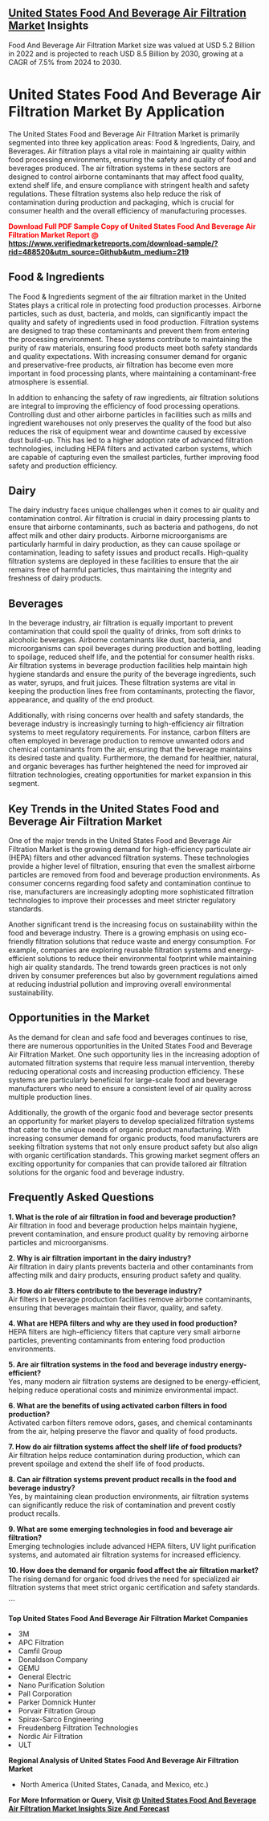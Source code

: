 <h2><a href="https://www.verifiedmarketreports.com/download-sample/?rid=488520&amp;utm_source=Github&amp;utm_medium=219" target="_blank">United States Food And Beverage Air Filtration Market</a> Insights</h2><p>Food And Beverage Air Filtration Market size was valued at USD 5.2 Billion in 2022 and is projected to reach USD 8.5 Billion by 2030, growing at a CAGR of 7.5% from 2024 to 2030.</p><p> <h1>United States Food And Beverage Air Filtration Market By Application</h1> <p>The United States Food and Beverage Air Filtration Market is primarily segmented into three key application areas: Food & Ingredients, Dairy, and Beverages. Air filtration plays a vital role in maintaining air quality within food processing environments, ensuring the safety and quality of food and beverages produced. The air filtration systems in these sectors are designed to control airborne contaminants that may affect food quality, extend shelf life, and ensure compliance with stringent health and safety regulations. These filtration systems also help reduce the risk of contamination during production and packaging, which is crucial for consumer health and the overall efficiency of manufacturing processes. <strong><p><span class=""><span style="color: #ff0000;"><strong>Download Full PDF Sample Copy of United States Food And Beverage Air Filtration Market Report</strong> @ </span><a href="https://www.verifiedmarketreports.com/download-sample/?rid=488520&amp;utm_source=Github&amp;utm_medium=219" target="_blank">https://www.verifiedmarketreports.com/download-sample/?rid=488520&amp;utm_source=Github&amp;utm_medium=219</a></span></p></strong></p> <h2>Food & Ingredients</h2> <p>The Food & Ingredients segment of the air filtration market in the United States plays a critical role in protecting food production processes. Airborne particles, such as dust, bacteria, and molds, can significantly impact the quality and safety of ingredients used in food production. Filtration systems are designed to trap these contaminants and prevent them from entering the processing environment. These systems contribute to maintaining the purity of raw materials, ensuring food products meet both safety standards and quality expectations. With increasing consumer demand for organic and preservative-free products, air filtration has become even more important in food processing plants, where maintaining a contaminant-free atmosphere is essential.</p> <p>In addition to enhancing the safety of raw ingredients, air filtration solutions are integral to improving the efficiency of food processing operations. Controlling dust and other airborne particles in facilities such as mills and ingredient warehouses not only preserves the quality of the food but also reduces the risk of equipment wear and downtime caused by excessive dust build-up. This has led to a higher adoption rate of advanced filtration technologies, including HEPA filters and activated carbon systems, which are capable of capturing even the smallest particles, further improving food safety and production efficiency.</p> <h2>Dairy</h2> <p>The dairy industry faces unique challenges when it comes to air quality and contamination control. Air filtration is crucial in dairy processing plants to ensure that airborne contaminants, such as bacteria and pathogens, do not affect milk and other dairy products. Airborne microorganisms are particularly harmful in dairy production, as they can cause spoilage or contamination, leading to safety issues and product recalls. High-quality filtration systems are deployed in these facilities to ensure that the air remains free of harmful particles, thus maintaining the integrity and freshness of dairy products.</p> <pFurthermore, the growing demand for clean-label dairy products has spurred the need for advanced air filtration technologies in the dairy sector. Filtration solutions are increasingly being incorporated into manufacturing processes to help ensure the production of safe, high-quality products that meet strict health regulations. With air filtration playing a key role in maintaining the quality of dairy products, it is becoming a crucial part of the overall food safety infrastructure, ensuring both operational efficiency and consumer satisfaction.</p> <h2>Beverages</h2> <p>In the beverage industry, air filtration is equally important to prevent contamination that could spoil the quality of drinks, from soft drinks to alcoholic beverages. Airborne contaminants like dust, bacteria, and microorganisms can spoil beverages during production and bottling, leading to spoilage, reduced shelf life, and the potential for consumer health risks. Air filtration systems in beverage production facilities help maintain high hygiene standards and ensure the purity of the beverage ingredients, such as water, syrups, and fruit juices. These filtration systems are vital in keeping the production lines free from contaminants, protecting the flavor, appearance, and quality of the end product.</p> <p>Additionally, with rising concerns over health and safety standards, the beverage industry is increasingly turning to high-efficiency air filtration systems to meet regulatory requirements. For instance, carbon filters are often employed in beverage production to remove unwanted odors and chemical contaminants from the air, ensuring that the beverage maintains its desired taste and quality. Furthermore, the demand for healthier, natural, and organic beverages has further heightened the need for improved air filtration technologies, creating opportunities for market expansion in this segment.</p> <h2>Key Trends in the United States Food and Beverage Air Filtration Market</h2> <p>One of the major trends in the United States Food and Beverage Air Filtration Market is the growing demand for high-efficiency particulate air (HEPA) filters and other advanced filtration systems. These technologies provide a higher level of filtration, ensuring that even the smallest airborne particles are removed from food and beverage production environments. As consumer concerns regarding food safety and contamination continue to rise, manufacturers are increasingly adopting more sophisticated filtration technologies to improve their processes and meet stricter regulatory standards.</p> <p>Another significant trend is the increasing focus on sustainability within the food and beverage industry. There is a growing emphasis on using eco-friendly filtration solutions that reduce waste and energy consumption. For example, companies are exploring reusable filtration systems and energy-efficient solutions to reduce their environmental footprint while maintaining high air quality standards. The trend towards green practices is not only driven by consumer preferences but also by government regulations aimed at reducing industrial pollution and improving overall environmental sustainability.</p> <h2>Opportunities in the Market</h2> <p>As the demand for clean and safe food and beverages continues to rise, there are numerous opportunities in the United States Food and Beverage Air Filtration Market. One such opportunity lies in the increasing adoption of automated filtration systems that require less manual intervention, thereby reducing operational costs and increasing production efficiency. These systems are particularly beneficial for large-scale food and beverage manufacturers who need to ensure a consistent level of air quality across multiple production lines.</p> <p>Additionally, the growth of the organic food and beverage sector presents an opportunity for market players to develop specialized filtration systems that cater to the unique needs of organic product manufacturing. With increasing consumer demand for organic products, food manufacturers are seeking filtration systems that not only ensure product safety but also align with organic certification standards. This growing market segment offers an exciting opportunity for companies that can provide tailored air filtration solutions for the organic food and beverage industry.</p> <h2>Frequently Asked Questions</h2> <p><strong>1. What is the role of air filtration in food and beverage production?</strong><br>Air filtration in food and beverage production helps maintain hygiene, prevent contamination, and ensure product quality by removing airborne particles and microorganisms.</p> <p><strong>2. Why is air filtration important in the dairy industry?</strong><br>Air filtration in dairy plants prevents bacteria and other contaminants from affecting milk and dairy products, ensuring product safety and quality.</p> <p><strong>3. How do air filters contribute to the beverage industry?</strong><br>Air filters in beverage production facilities remove airborne contaminants, ensuring that beverages maintain their flavor, quality, and safety.</p> <p><strong>4. What are HEPA filters and why are they used in food production?</strong><br>HEPA filters are high-efficiency filters that capture very small airborne particles, preventing contaminants from entering food production environments.</p> <p><strong>5. Are air filtration systems in the food and beverage industry energy-efficient?</strong><br>Yes, many modern air filtration systems are designed to be energy-efficient, helping reduce operational costs and minimize environmental impact.</p> <p><strong>6. What are the benefits of using activated carbon filters in food production?</strong><br>Activated carbon filters remove odors, gases, and chemical contaminants from the air, helping preserve the flavor and quality of food products.</p> <p><strong>7. How do air filtration systems affect the shelf life of food products?</strong><br>Air filtration helps reduce contamination during production, which can prevent spoilage and extend the shelf life of food products.</p> <p><strong>8. Can air filtration systems prevent product recalls in the food and beverage industry?</strong><br>Yes, by maintaining clean production environments, air filtration systems can significantly reduce the risk of contamination and prevent costly product recalls.</p> <p><strong>9. What are some emerging technologies in food and beverage air filtration?</strong><br>Emerging technologies include advanced HEPA filters, UV light purification systems, and automated air filtration systems for increased efficiency.</p> <p><strong>10. How does the demand for organic food affect the air filtration market?</strong><br>The rising demand for organic food drives the need for specialized air filtration systems that meet strict organic certification and safety standards.</p> ```</p><p><strong>Top United States Food And Beverage Air Filtration Market Companies</strong></p><div data-test-id=""><p><li>3M</li><li> APC Filtration</li><li> Camfil Group</li><li> Donaldson Company</li><li> GEMU</li><li> General Electric</li><li> Nano Purification Solution</li><li> Pall Corporation</li><li> Parker Domnick Hunter</li><li> Porvair Filtration Group</li><li> Spirax-Sarco Engineering</li><li> Freudenberg Filtration Technologies</li><li> Nordic Air Filtration</li><li> ULT</li></p><div><strong>Regional Analysis of&nbsp;United States Food And Beverage Air Filtration Market</strong></div><ul><li dir="ltr"><p dir="ltr">North America&nbsp;(United States, Canada, and Mexico, etc.)</p></li></ul><p><strong>For More Information or Query, Visit @&nbsp;</strong><strong><a href="https://www.verifiedmarketreports.com/product/food-and-beverage-air-filtration-market-size-and-forecast/?utm_source=Github&amp;utm_medium=219" target="_blank">United States Food And Beverage Air Filtration Market Insights Size And Forecast</a></strong></p></div>
